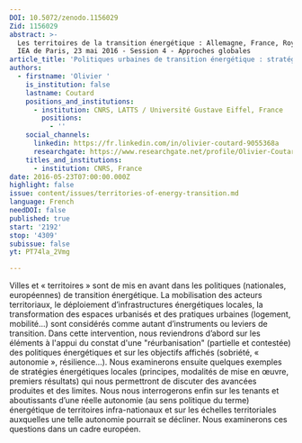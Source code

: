 ```yaml
---
DOI: 10.5072/zenodo.1156029
Zid: 1156029
abstract: >-
  Les territoires de la transition énergétique : Allemagne, France, Royaume-Uni.
  IEA de Paris, 23 mai 2016 - Session 4 - Approches globales
article_title: 'Politiques urbaines de transition énergétique : stratégies, projets, enjeux'
authors:
  - firstname: 'Olivier '
    is_institution: false
    lastname: Coutard
    positions_and_institutions:
      - institution: CNRS, LATTS / Université Gustave Eiffel, France
        positions:
          - ''
    social_channels:
      linkedin: https://fr.linkedin.com/in/olivier-coutard-9055368a
      researchgate: https://www.researchgate.net/profile/Olivier-Coutard
    titles_and_institutions:
      - institution: CNRS, France
date: 2016-05-23T07:00:00.000Z
highlight: false
issue: content/issues/territories-of-energy-transition.md
language: French
needDOI: false
published: true
start: '2192'
stop: '4309'
subissue: false
yt: PT74la_2Vmg

---
```


Villes et « territoires » sont de mis en avant dans les politiques (nationales, européennes) de transition énergétique. La mobilisation des acteurs territoriaux, le déploiement d’infrastructures énergétiques locales, la transformation des espaces urbanisés et des pratiques urbaines (logement, mobilité...) sont considérés comme autant d’instruments ou leviers de transition. Dans cette intervention, nous reviendrons d’abord sur les éléments à l'appui du constat d'une "réurbanisation" (partielle et contestée) des politiques énergétiques et sur les objectifs affichés (sobriété, « autonomie », résilience...). Nous examinerons ensuite quelques exemples de stratégies énergétiques locales (principes, modalités de mise en œuvre, premiers résultats) qui nous permettront de discuter des avancées produites et des limites. Nous nous interrogerons enfin sur les tenants et aboutissants d’une réelle autonomie (au sens politique du terme) énergétique de territoires infra-nationaux et sur les échelles territoriales auxquelles une telle autonomie pourrait se décliner. Nous examinerons ces questions dans un cadre européen.

<Youtube yt="PT74la_2Vmg" caption="Politiques urbaines de transition énergétique : stratégies, projets, enjeux" start="2192" stop="4309"></Youtube>